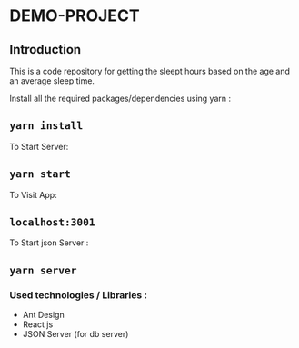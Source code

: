 # DEMO-PROJECT

## Introduction

This is a code repository for getting the sleept hours based on the age and an average sleep time.

Install all the required packages/dependencies using yarn :

## `yarn install`

To Start Server:

## `yarn start`

To Visit App:

## `localhost:3001`

To Start json Server :

## `yarn server`

### Used technologies / Libraries :
- Ant Design
- React js
- JSON Server (for db server)
